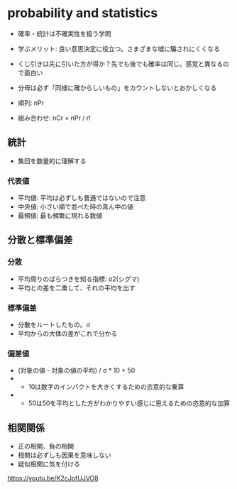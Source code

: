 # probability and statistics

- 確率・統計は不確実性を扱う学問
- 学ぶメリット: 良い意思決定に役立つ。さまざまな嘘に騙されにくくなる

- くじ引きは先に引いた方が得か？先でも後でも確率は同じ。感覚と異なるので面白い
- 分母は必ず「同様に確からしいもの」をカウントしないとおかしくなる
- 順列: nPr
- 組み合わせ: nCr = nPr / r!

## 統計
- 集団を数量的に理解する

### 代表値
- 平均値: 平均は必ずしも普通ではないので注意
- 中央値: 小さい順で並べた時の真ん中の値
- 最頻値: 最も頻繁に現れる数値

## 分散と標準偏差

### 分散
- 平均周りのばらつきを知る指標: σ2(シグマ)
- 平均との差を二乗して、それの平均を出す

### 標準偏差
- 分散をルートしたもの。σ
- 平均からの大体の差がこれで分かる

### 偏差値
- (対象の値 - 対象の値の平均) / σ * 10 + 50
- * 10は数字のインパクトを大きくするための恣意的な乗算
- + 50は50を平均とした方がわかりやすい感じに思えるための恣意的な加算

## 相関関係
- 正の相関、負の相関
- 相関は必ずしも因果を意味しない
- 疑似相関に気を付ける

https://youtu.be/K2cJofUJVO8